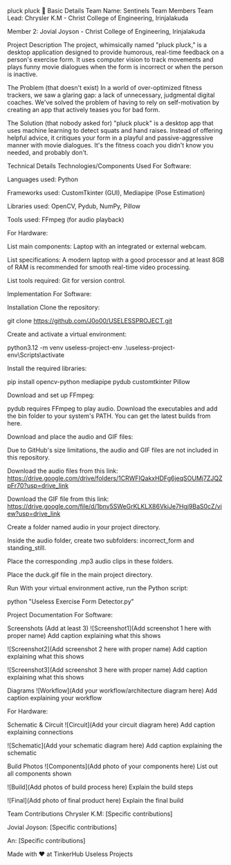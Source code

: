pluck pluck 🎯
Basic Details
Team Name: Sentinels
Team Members
Team Lead: Chrysler K.M - Christ College of Engineering, Irinjalakuda

Member 2: Jovial Joyson - Christ College of Engineering, Irinjalakuda


Project Description
The project, whimsically named "pluck pluck," is a desktop application designed to provide humorous, real-time feedback on a person's exercise form. It uses computer vision to track movements and plays funny movie dialogues when the form is incorrect or when the person is inactive.

The Problem (that doesn't exist)
In a world of over-optimized fitness trackers, we saw a glaring gap: a lack of unnecessary, judgmental digital coaches. We've solved the problem of having to rely on self-motivation by creating an app that actively teases you for bad form.

The Solution (that nobody asked for)
"pluck pluck" is a desktop app that uses machine learning to detect squats and hand raises. Instead of offering helpful advice, it critiques your form in a playful and passive-aggressive manner with movie dialogues. It's the fitness coach you didn't know you needed, and probably don't.

Technical Details
Technologies/Components Used
For Software:

Languages used: Python

Frameworks used: CustomTkinter (GUI), Mediapipe (Pose Estimation)

Libraries used: OpenCV, Pydub, NumPy, Pillow

Tools used: FFmpeg (for audio playback)

For Hardware:

List main components: Laptop with an integrated or external webcam.

List specifications: A modern laptop with a good processor and at least 8GB of RAM is recommended for smooth real-time video processing.

List tools required: Git for version control.

Implementation
For Software:

Installation
Clone the repository:

git clone https://github.com/J0o00/USELESSPROJECT.git





Create and activate a virtual environment:

python3.12 -m venv useless-project-env
.\useless-project-env\Scripts\activate





Install the required libraries:

pip install opencv-python mediapipe pydub customtkinter Pillow





Download and set up FFmpeg:

pydub requires FFmpeg to play audio. Download the executables and add the bin folder to your system's PATH. You can get the latest builds from here.

Download and place the audio and GIF files:

Due to GitHub's size limitations, the audio and GIF files are not included in this repository.

Download the audio files from this link: https://drive.google.com/drive/folders/1CRWFIQakxHDFg6jeqSOUMj7ZJQZpFr70?usp=drive_link

Download the GIF file from this link: https://drive.google.com/file/d/1bnv5SWeGrKLKLX86VkiJe7Hgj9BaS0cZ/view?usp=drive_link

Create a folder named audio in your project directory.

Inside the audio folder, create two subfolders: incorrect_form and standing_still.

Place the corresponding .mp3 audio clips in these folders.

Place the duck.gif file in the main project directory.

Run
With your virtual environment active, run the Python script:

python "Useless Exercise Form Detector.py"





Project Documentation
For Software:

Screenshots (Add at least 3)
![Screenshot1](Add screenshot 1 here with proper name)
Add caption explaining what this shows

![Screenshot2](Add screenshot 2 here with proper name)
Add caption explaining what this shows

![Screenshot3](Add screenshot 3 here with proper name)
Add caption explaining what this shows

Diagrams
![Workflow](Add your workflow/architecture diagram here)
Add caption explaining your workflow

For Hardware:

Schematic & Circuit
![Circuit](Add your circuit diagram here)
Add caption explaining connections

![Schematic](Add your schematic diagram here)
Add caption explaining the schematic

Build Photos
![Components](Add photo of your components here)
List out all components shown

![Build](Add photos of build process here)
Explain the build steps

![Final](Add photo of final product here)
Explain the final build

Team Contributions
Chrysler K.M: [Specific contributions]

Jovial Joyson: [Specific contributions]

An: [Specific contributions]

Made with ❤️ at TinkerHub Useless Projects